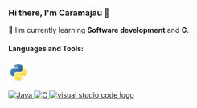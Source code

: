 ### Hi there, I'm Caramajau 👋

🌱 I’m currently learning **Software development** and **C**.

#### Languages and Tools:
<!-- Python logo -->
<a href="https://www.python.org" target="_blank" rel="noreferrer"> <img src="https://raw.githubusercontent.com/devicons/devicon/master/icons/python/python-original.svg" alt="python" width="40" height="40"/> </a> 
<!-- Java logo -->
<a href="https://www.java.com/en/">
  <img src="https://cdn-icons-png.flaticon.com/512/226/226777.png" alt="Java" width="40" height="40"/>
</a>
<!-- C logo -->
<a href="https://en.wikipedia.org/wiki/C_(programming_language)">
  <img src="https://upload.wikimedia.org/wikipedia/commons/1/19/C_Logo.png" alt="C" width="40" height="40"/>
</a>
<!-- VSCode logo -->
<a href="https://code.visualstudio.com">
  <img src="https://upload.wikimedia.org/wikipedia/commons/9/9a/Visual_Studio_Code_1.35_icon.svg" alt="visual studio code logo" width="40" height="40"/>
</a>


<!--
**Caramajau/Caramajau** is a ✨ _special_ ✨ repository because its `README.md` (this file) appears on your GitHub profile.

Here are some ideas to get you started:

- 🔭 I’m currently working on ...
- 🌱 I’m currently learning ...
- 👯 I’m looking to collaborate on ...
- 🤔 I’m looking for help with ...
- 💬 Ask me about ...
- 📫 How to reach me: ...
- 😄 Pronouns: ...
- ⚡ Fun fact: ...
![Github licence](https://img.shields.io/badge/Profile_views-245-0e75b6?style=flat-square)
![Github coolness](https://img.shields.io/badge/Coolness-87/100-0e75b6?style=flat-square)
-->
